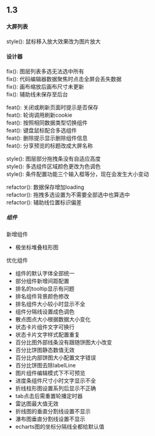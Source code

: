 
## 1.3  

#### 大屏列表  
style(): 鼠标移入放大效果改为图片放大    

#### 设计器
fix(): 图层列表多选无法选中所有  
fix(): 代码编辑器数据聚焦时点击全屏会丢失数据  
fix(): 画布缩放后画布尺寸未更新  
fix(): 辅助线未保存至后台  

feat(): 关闭或刷新页面时提示是否保存  
feat(): 轮询调用刷新cookie  
feat(): 按照相同数据类型切换组件  
feat(): 键盘鼠标配合多选组件  
feat(): 删除提示显示删除组件信息    
feat(): 分享预览的标题改成大屏名称  

style(): 图层部分拖拽条没有自适应高度  
style(): 多选组件区域颜色更改为色调色  
style(): 条件配置功能三个输入框等分，现在会发生大小变动  

refactor(): 数据保存增加loading  
refactor(): 拖拽多选设置为不需要全部选中也算选中  
refactor(): 辅助线位置标识偏差  


##### 组件

新增组件    
- 极坐标堆叠柱形图  

优化组件  
- 组件的默认字体全部统一    
- 部分组件新增间距配置  
- 排名的tooltip显示有问题  
- 排名组件背景颜色修改  
- 排名组件大小较小时显示不全  
- 组件分隔线设置成色调色  
- 散点图点大小根据数据大小变化  
- 状态卡片组件文字可换行  
- 状态卡片文字样式配置重复  
- 百分比图外部线条没有跟随饼图大小改变  
- 百分比饼图静态数值无效  
- 百分比内部饼图大小配置文字错误  
- 百分比饼图去除labelLine  
- 图片组件编辑模式下不可预览  
- 进度条组件尺寸小时文字显示不全  
- 折线柱形图设置系列后显示不正确  
- tab点击后需重置轮播定时器   
- 雷达图最大值无效  
- 折线图的垂直分割线设置不显示  
- 瀑布图垂直分割线设置不显示  
- echarts图的坐标分隔线全都给默认值

